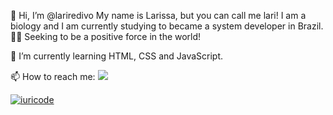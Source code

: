 👋 Hi, I’m @lariredivo
My name is Larissa, but you can call me lari! I am a biology and I am currently studying to became a system developer in Brazil. 👩‍💻 Seeking to be a positive force in the world!
<!-- 👀 I’m interested in ... -->
🌱 I’m currently learning HTML, CSS and JavaScript.

📫 How to reach me:
<a href="https://www.linkedin.com/in/larissa-redivo-126661137/" alt="Linkedin" target="_blank">
  <img src="https://img.shields.io/badge/LinkedIn-0077B5?style=for-the-badge&logo=linkedin&logoColor=white">
</a> 

[![iuricode](https://github-readme-stats.vercel.app/api/top-langs/?username=lariredivo&hide=html&layout=compact&theme=tokyonight)](https://github.com/iuricode/)



<!---
lariredivo/lariredivo is a ✨ special ✨ repository because its `README.md` (this file) appears on your GitHub profile.
You can click the Preview link to take a look at your changes.
--->
